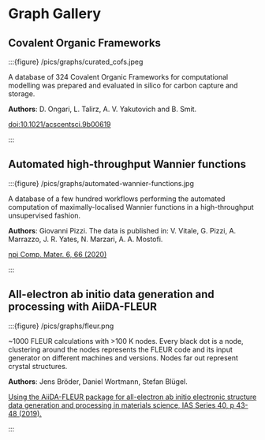 # Graph Gallery

## Covalent Organic Frameworks

:::{figure} /pics/graphs/curated_cofs.jpeg

A database of 324 Covalent Organic Frameworks for computational modelling was prepared and evaluated in silico for carbon capture and storage.

**Authors**: D. Ongari, L. Talirz, A. V. Yakutovich and B. Smit.

[doi:10.1021/acscentsci.9b00619](https://doi.org/10.1021/acscentsci.9b00619)

:::

## Automated high-throughput Wannier functions

:::{figure} /pics/graphs/automated-wannier-functions.jpg

A database of a few hundred workflows performing the automated computation of maximally-localised Wannier functions in a high-throughput unsupervised fashion.

**Authors**: Giovanni Pizzi. The data is published in: V. Vitale, G. Pizzi, A. Marrazzo, J. R. Yates, N. Marzari, A. A. Mostofi.

[npj Comp. Mater. 6, 66 (2020)](https://dx.doi.org/10.1038/s41524-020-0312-y)

:::

## All-electron ab initio data generation and processing with AiiDA-FLEUR

:::{figure} /pics/graphs/fleur.png

~1000 FLEUR calculations with >100 K nodes. Every black dot is a node, clustering around the nodes represents the FLEUR code and its input generator on different machines and versions. Nodes far out represent crystal structures.

**Authors**: Jens Bröder, Daniel Wortmann, Stefan Blügel.

[Using the AiiDA-FLEUR package for all-electron ab initio electronic structure data generation and processing in materials science, IAS Series 40, p 43-48 (2019).](https://juser.fz-juelich.de/record/873744)

:::
